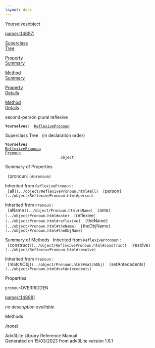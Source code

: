 ```yaml
---
layout: docs
---
```

<span class="title">Yourselves</span><span class="type">object</span>

[parser.t](../file/parser.t.html)\[[4897](../source/parser.t.html#4897)\]

[Superclass  
Tree](#_SuperClassTree_)

[Property  
Summary](#_PropSummary_)

[Method  
Summary](#_MethodSummary_)

[Property  
Details](#_Properties_)

[Method  
Details](#_Methods_)



second-person plural reflexive

**`Yourselves`**` :   `[`ReflexivePronoun`](../object/ReflexivePronoun.html)



<span id="_SuperClassTree_"></span>



<span class="hdln">Superclass Tree</span>   (in declaration order)



**`Yourselves`**  
[`ReflexivePronoun`](../object/ReflexivePronoun.html)  
[`Pronoun`](../object/Pronoun.html)  
`                         object`  
<span id="_PropSummary_"></span>



<span class="hdln">Summary of Properties</span>  



` [`pronoun`](#pronoun)  `

Inherited from `ReflexivePronoun` :  
` [`all`](../object/ReflexivePronoun.html#all)  [`person`](../object/ReflexivePronoun.html#person)  `

Inherited from `Pronoun` :  
` [`aName`](../object/Pronoun.html#aName)  [`ante`](../object/Pronoun.html#ante)  [`reflexive`](../object/Pronoun.html#reflexive)  [`theName`](../object/Pronoun.html#theName)  [`theObjName`](../object/Pronoun.html#theObjName)  `

<span id="_MethodSummary_"></span>



<span class="hdln">Summary of Methods</span>  
Inherited from `ReflexivePronoun` :  
` [`construct`](../object/ReflexivePronoun.html#construct)  [`resolve`](../object/ReflexivePronoun.html#resolve)  `

Inherited from `Pronoun` :  
` [`matchObj`](../object/Pronoun.html#matchObj)  [`setAntecedents`](../object/Pronoun.html#setAntecedents)  `

<span id="_Properties_"></span>



<span class="hdln">Properties</span>  



<span id="pronoun"></span>

`pronoun`<span class="rem">OVERRIDDEN</span>

[parser.t](../file/parser.t.html)\[[4898](../source/parser.t.html#4898)\]



*no description available*



<span id="_Methods_"></span>



<span class="hdln">Methods</span>  



*(none)*



Adv3Lite Library Reference Manual  
Generated on 15/03/2023 from adv3Lite version 1.6.1


